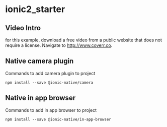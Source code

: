 # ionic2_starter

## Video Intro
for this example, download a free video from a public website that does not require a license. Navigate to http://www.coverr.co.

## Native camera plugin

Commands to add camera plugin to project
```ionic plugin add cordova-plugin-camera
npm install --save @ionic-native/camera
```

## Native in app browser
Commands to add in app browser to  project
```ionic plugin add cordova-plugin-inappbrowser
npm install --save @ionic-native/in-app-browser
```
